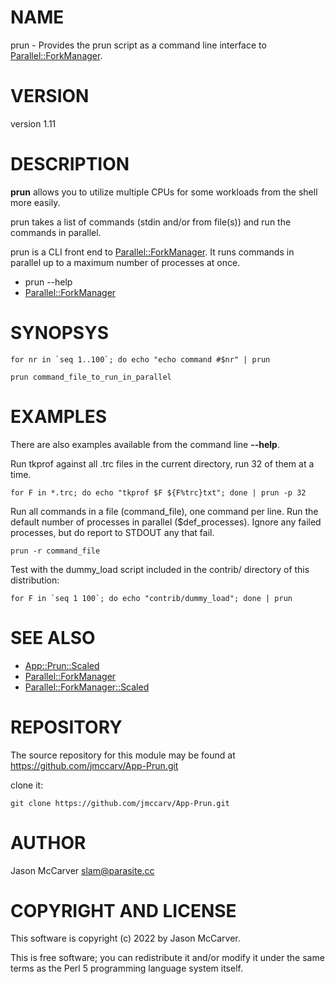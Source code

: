 # NAME

prun - Provides the prun script as a command line interface to [Parallel::ForkManager](https://metacpan.org/pod/Parallel%3A%3AForkManager).

# VERSION

version 1.11

# DESCRIPTION

**prun** allows you to utilize multiple CPUs
for some workloads from the shell more easily.

prun takes a list of commands (stdin and/or from file(s)) and run the commands
in parallel.

prun is a CLI front end to [Parallel::ForkManager](https://metacpan.org/pod/Parallel%3A%3AForkManager). It runs commands in
parallel up to a maximum number of processes at once.

- prun --help
- [Parallel::ForkManager](https://metacpan.org/pod/Parallel%3A%3AForkManager)

# SYNOPSYS

    for nr in `seq 1..100`; do echo "echo command #$nr" | prun

    prun command_file_to_run_in_parallel

# EXAMPLES

There are also examples available from the command line **--help**.

Run tkprof against all .trc files in the current directory, run 32
of them at a time.

    for F in *.trc; do echo "tkprof $F ${F%trc}txt"; done | prun -p 32

Run all commands in a file (command\_file), one command per line. Run
the default number of processes in parallel ($def\_processes).
Ignore any failed processes, but do report to STDOUT any that fail.

    prun -r command_file

Test with the dummy\_load script included in the contrib/ directory
of this distribution:

    for F in `seq 1 100`; do echo "contrib/dummy_load"; done | prun

# SEE ALSO

- [App::Prun::Scaled](https://metacpan.org/pod/App%3A%3APrun%3A%3AScaled)
- [Parallel::ForkManager](https://metacpan.org/pod/Parallel%3A%3AForkManager)
- [Parallel::ForkManager::Scaled](https://metacpan.org/pod/Parallel%3A%3AForkManager%3A%3AScaled)

# REPOSITORY

The source repository for this module may be found at https://github.com/jmccarv/App-Prun.git

clone it:

    git clone https://github.com/jmccarv/App-Prun.git

# AUTHOR

Jason McCarver <slam@parasite.cc>

# COPYRIGHT AND LICENSE

This software is copyright (c) 2022 by Jason McCarver.

This is free software; you can redistribute it and/or modify it under
the same terms as the Perl 5 programming language system itself.
